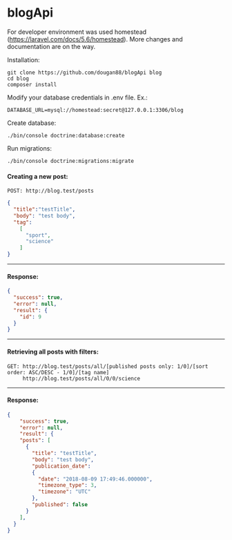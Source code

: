 # blogApi

For developer environment was used homestead (https://laravel.com/docs/5.6/homestead).
More changes and documentation are on the way.

Installation:


```
git clone https://github.com/dougan88/blogApi blog
cd blog
composer install
```



Modify your database credentials in .env file. Ex.:
```
DATABASE_URL=mysql://homestead:secret@127.0.0.1:3306/blog
```

Create database:
```
./bin/console doctrine:database:create
```
Run migrations:
```
./bin/console doctrine:migrations:migrate
```

#### Creating a new post:
```
POST: http://blog.test/posts
```

```json
{
  "title":"testTitle", 
  "body": "test body", 
  "tag":
    [
      "sport", 
      "science"
    ]
}
```
---------------

#### Response:

```json
{
  "success": true,
  "error": null,
  "result": {
    "id": 9
  }
}
```
---------------
#### Retrieving all posts with filters:
```
GET: http://blog.test/posts/all/[published posts only: 1/0]/[sort order: ASC/DESC - 1/0]/[tag name]
     http://blog.test/posts/all/0/0/science
```
---------------

#### Response:

```json
{
    "success": true,
    "error": null,
    "result": {
    "posts": [
      {
        "title": "testTitle",
        "body": "test body",
        "publication_date": 
        {
          "date": "2018-08-09 17:49:46.000000",
          "timezone_type": 3,
          "timezone": "UTC"
        },
        "published": false
      }
    ],
  }
}
```
